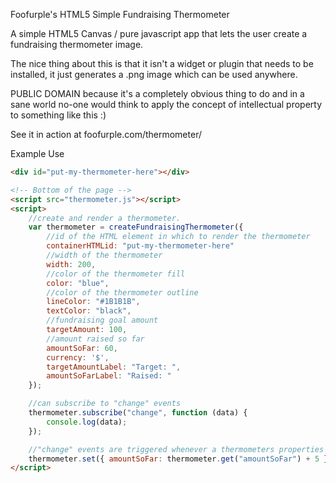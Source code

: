 Foofurple's HTML5 Simple Fundraising Thermometer

A simple HTML5 Canvas / pure javascript app that
lets the user create a fundraising thermometer
image.

The nice thing about this is that it isn't a 
widget or plugin that needs to be installed,
 it just generates a .png image which can 
be used anywhere.

PUBLIC DOMAIN because it's a completely obvious
 thing to do and in a sane world no-one would think
to apply the concept of intellectual property to
something like this :)

See it in action at foofurple.com/thermometer/

Example Use
```HTML
<div id="put-my-thermometer-here"></div>

<!-- Bottom of the page -->
<script src="thermometer.js"></script>
<script>
    //create and render a thermometer.
    var thermometer = createFundraisingThermometer({
        //id of the HTML element in which to render the thermometer
        containerHTMLid: "put-my-thermometer-here"
        //width of the thermometer
        width: 200,
        //color of the thermometer fill
        color: "blue",
        //color of the thermometer outline
        lineColor: "#1B1B1B",
        textColor: "black",
        //fundraising goal amount
        targetAmount: 100,
        //amount raised so far
        amountSoFar: 60,
        currency: '$',
        targetAmountLabel: "Target: ",
        amountSoFarLabel: "Raised: "
    });

    //can subscribe to "change" events 
    thermometer.subscribe("change", function (data) {
        console.log(data);
    });

    //"change" events are triggered whenever a thermometers properties are set
    thermometer.set({ amountSoFar: thermometer.get("amountSoFar") + 5 });
</script>
```
